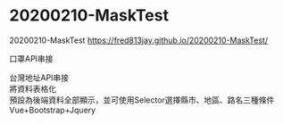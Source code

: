 # 20200210-MaskTest
 20200210-MaskTest
https://fred813jay.github.io/20200210-MaskTest/

口罩API串接  

台灣地址API串接  
將資料表格化  
預設為後端資料全部顯示，並可使用Selector選擇縣市、地區、路名三種條件  
Vue+Bootstrap+Jquery  
